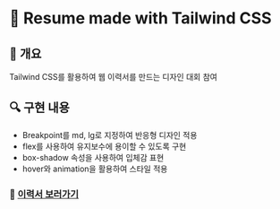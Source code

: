 # 📄  Resume made with Tailwind CSS

## 👀 개요

Tailwind CSS를 활용하여 웹 이력서를 만드는 디자인 대회 참여


## 🔍 구현 내용

- Breakpoint를 md, lg로 지정하여 반응형 디자인 적용 
- flex를 사용하여 유지보수에 용이할 수 있도록 구현
- box-shadow 속성을 사용하여 입체감 표현
- hover와 animation을 활용하여 스타일 적용

### 📄 [이력서 보러가기](https://chaeryun0.github.io/Tailwind-Resume/)

